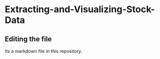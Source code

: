 # Extracting-and-Visualizing-Stock-Data


## Editing the file

Its a markdown file in this repository.
